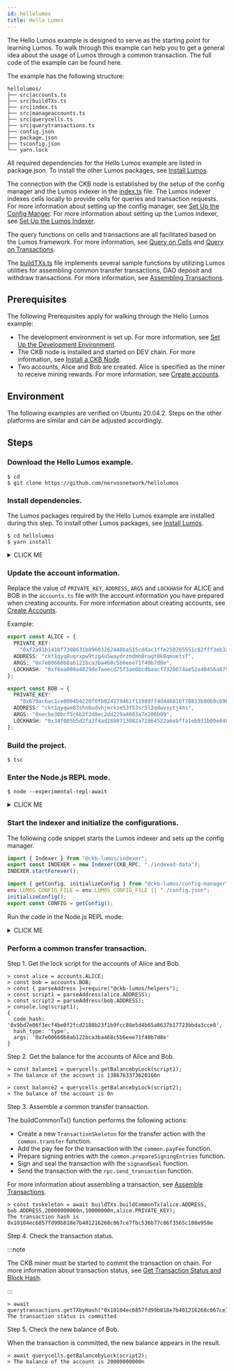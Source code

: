 ```yaml
---
id: hellolumos
title: Hello Lumos
---
```

The Hello Lumos example is designed to serve as the starting point for learning Lumos. To walk through this example can help you to get a general idea about the usage of Lumos through a common transaction. The full code of the example can be found here. 

The  example has the following structure:

```
hellolumos/
├── src|accounts.ts
├── src|buildTXs.ts
├── src|index.ts
├── src|manageaccounts.ts
├── src|querycells.ts
├── src|querytransactions.ts
├── config.json
├── package.json
├── tsconfig.json
└── yarn.lock
```

All required dependencies for the Hello Lumos example are listed in package.json. To install the other Lumos packages, see [Install Lumos](../tutorials/installlumos).

The connection with the CKB node is established by the setup of the config manager and the Lumos indexer in the <u>index.ts</u> file. The Lumos indexer indexes cells locally to provide cells for queries and transaction requests. For more information about setting up the config manager, see [Set Up the Config Manger](../tutorials/config). For more information about setting up the Lumos indexer, see [Set Up the Lumos Indexer](../tutorials/indexer).

The query functions on cells and transactions are all facilitated based on the Lumos framework. For more information, see [Query on Cells](../tutorials/querycells) and [Query on Transactions](../tutorials/querytransactions).

The <u>buildTXs.ts</u> file implements several sample functions by utilizing Lumos utilities for assembling common transfer transactions, DAO deposit and withdraw transactions. For more information, see [Assembling Transactions](../tutorials/buildtransactions).

## Prerequisites

The following Prerequisites apply for walking through the Hello Lumos example:

- The development environment is set up. For more information, see [Set Up the Development Environment](../preparation/setupsystem).
- The CKB node is installed and started on DEV chain. For more information, see [Install a CKB Node](../preparation/installckb).
- Two accounts, Alice and Bob are created. Alice is specified as the miner to receive mining rewards. For more information, see [Create accounts](../preparation/createaccount).

## Environment

The following examples are verified on Ubuntu 20.04.2. Steps on the other platforms are similar and can be adjusted accordingly.

## Steps

<!--Set up the development Environment.-->

<!--Step 1. Install Node.js.-->

<!--Step 2. Install Yarn.-->

<!--Step 3. Install Dependencies for node-gyp.-->

<!--For more information about the setup and the steps on the other platforms, see [Set Up the Development Environment](../preparation/setupsystem).-->

<!--Install and run a CKB Node on DEV chain.-->

<!--Step 1. Download the CKB Pre-built Installer Package.-->

<!--Step 2. Initialize the CKB node on the DEV blockchain.-->

<!--Step 3. Modify `genesis_epoch_length` and `permanent_difficulty_in_dummy` in the /ckb_v0.39.0_x86_64-unknown-linux-gnu/specs/**dev.toml** file.-->

<!--Step 4. Modify the `value` parameter under the `miner.workers` section in the **ckb-miner.toml** file.-->

<!--Step 5. Start the CKB node with the dev chain.$ ckb run -C devnet-->

<!--For more information, see [Install a CKB Node by Using the Pre-built Installer Package-->

### Download the Hello Lumos example.

```
$ cd
$ git clone https://github.com/nervosnetwork/hellolumos
```

### Install dependencies.

The Lumos packages required by the Hello Lumos example are installed during this step. To install other Lumos packages, see [Install Lumos](../tutorials/installlumos). 

```shell
$ cd hellolumos
$ yarn install
```

<details><summary>CLICK ME</summary>
<p>

```shell
yarn install v1.22.10
[1/4] Resolving packages...
[2/4] Fetching packages...
info fsevents@2.3.2: The platform "win32" is incompatible with this module.
info "fsevents@2.3.2" is an optional dependency and failed compatibility check. Excluding it from installation.
[3/4] Linking dependencies...
[4/4] Building fresh packages...
Done in 52.70s.
```
</p>
</details>

### Update the account information.

Replace the value of `PRIVATE_KEY`, `ADDRESS`, `ARGS` and `LOCKHASH` for ALICE and BOB in the `accounts.ts` file with the account information you have prepared when creating accounts. For more information about creating accounts, see [Create Accounts](../preparation/createaccount).

Example:

```typescript title="hellolumos/src/accounts.ts"
export const ALICE = {
  PRIVATE_KEY:
    "0xf2a91b1410f7308631b89603262448ba515cddac1ffe250265551c82fff3eb3a",
  ADDRESS: "ckt1qyq8uqrxpw9tzg4u5waydrzmdmh8raqt0k8qmuetsf",
  ARGS: "0x7e00660b8ab122bca3ba468c5b6eee71f40b7d8e",
  LOCKHASH: "0xf6ea009a4829de7aeecd75f3ae6bcdbaacf7328074ae52a48456a8793a4b1cca"
};

export const BOB = {
  PRIVATE_KEY:
    "0x670ac6ac1ce8004b4220f0fb024179461f11989ff4d446816f78813b80b9c696",
  ADDRESS: "ckt1qyqwe03shn6udvhjmrkzm53f53sr5l3qdwvsytj4hs",
  ARGS: "0xecbe30bcf5c6b2f2d8ec2dd229a4603a7e206b99",
  LOCKHASH: "0x34f085b5d2fa3f4ad2880713082a72864522a6ebffa1eb931b09e0407092eda5",
};
```

### Build the project.

```
$ tsc
```

### Enter the Node.js REPL mode.

```shell
$ node --experimental-repl-await
```
<details><summary>CLICK ME</summary>
<p>

```shell
Welcome to Node.js v14.0.0.
Type ".help" for more information.
```
</p>
</details>

### Start the indexer and initialize the configurations.

The following code snippet starts the Lumos indexer and sets up the config manager.

```typescript title="hellolumos/src/index.ts"
import { Indexer } from "@ckb-lumos/indexer";
export const INDEXER = new Indexer(CKB_RPC, "./indexed-data");
INDEXER.startForever();

import { getConfig, initializeConfig } from "@ckb-lumos/config-manager";
env.LUMOS_CONFIG_FILE = env.LUMOS_CONFIG_FILE || "./config.json";
initializeConfig();
export const CONFIG = getConfig();
```

Run the code in the Node.js REPL mode:

<details><summary>CLICK ME</summary>
<p>

```shell
> require(".");
The server is started.
```

</p>
</details>

### Perform a common transfer transaction.

Step 1. Get the lock script for the accounts of Alice and Bob.

```shell
> const alice = accounts.ALICE;
> const bob = accounts.BOB;
> const { parseAddress }=require("@ckb-lumos/helpers");
> const script1 = parseAddress(alice.ADDRESS);
> const script2 = parseAddress(bob.ADDRESS);
> console.log(script1);
{
  code_hash: '0x9bd7e06f3ecf4be0f2fcd2188b23f1b9fcc88e5d4b65a8637b17723bbda3cce8',
  hash_type: 'type',
  args: '0x7e00660b8ab122bca3ba468c5b6eee71f40b7d8e'
}
```

Step 2. Get the balance for the accounts of Alice and Bob.

```shell
> const balance1 = querycells.getBalancebyLock(script1);
> The balance of the account is 1386763373620166n
```

```shell
> const balance2 = querycells.getBalancebyLock(script2);
> The balance of the account is 0n
```

Step 3. Assemble a common transfer transaction. 

The buildCommonTx() function performs the following actions: 

- Create a new `TransactionSkeleton` for the transfer action with the `common.transfer` function.
- Add the pay fee for the transaction with the `common.payFee` function.
- Prepare signing entries with the `common.prepareSigningEntries` function.
- Sign and seal the transaction with the `signandSeal` function.
- Send the transaction with the `rpc.send_transaction` function. 

For more information about assembling a transaction, see [Assemble Transactions](../tutorials/buildtransactions).

```shell
> const txskeleton = await buildTXs.buildCommonTx(alice.ADDRESS, bob.ADDRESS,20000000000n,10000000n,alice.PRIVATE_KEY);
The transaction hash is 0x10104ec6857fd99b818e7b401216268c067ce7fbc536b77c86f3565c108e958e
```

Step 4. Check the transaction status.

:::note

The CKB miner must be started to commit the transaction on chain. For more information about transaction status, see [Get Transaction Status and Block Hash](../tutorials/querytransactions#get-transaction-status-and-block-hash).

:::

```shell
> await querytransactions.getTXbyHash("0x10104ec6857fd99b818e7b401216268c067ce7fbc536b77c86f3565c108e958e");
The transaction status is committed
```

Step 5. Check the new balance of Bob.

When the transaction is committed, the new balance appears in the result.

```shell
> await querycells.getBalancebyLock(script2);
> The balance of the account is 20000000000n
```
